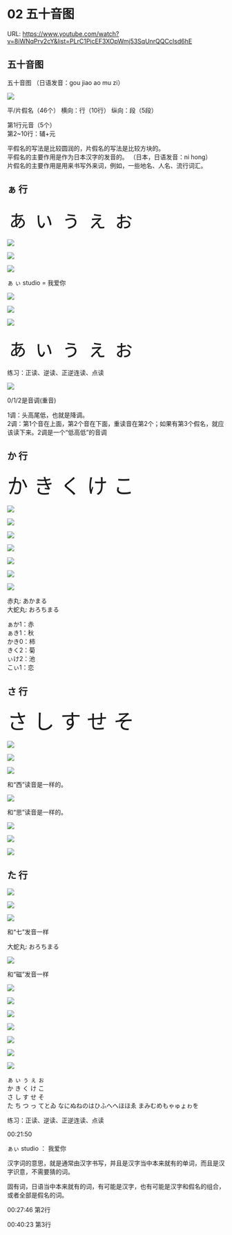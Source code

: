 # 02 五十音图

URL: https://www.youtube.com/watch?v=8iWNqPrv2cY&list=PLrC1PicEF3XOpWmj53SqUnrQQCcIsd6hE

## 五十音图

五十音图 （日语发音：gou jiao ao mu zi）

![](images/20180901170907.png)

平/片假名（46个）
横向：行（10行）
纵向：段（5段）

第1行元音（5个）  
第2~10行：辅+元


平假名的写法是比较圆润的，片假名的写法是比较方块的。  
平假名的主要作用是作为日本汉字的发音的。  （日本，日语发音：ni hong）  
片假名的主要作用是用来书写外来词，例如，一些地名、人名、流行词汇。

## ぁ 行

<font size="20">ぁ ぃ ぅ ぇ ぉ</font>

![](images/20180901172243.png)

![](images/20180901172527.png)

![](images/20180901172759.png)

ぁ ぃ studio = 我爱你

![](images/20180901173054.png)

![](images/20180901173234.png)

![](images/20180901173434.png)

<font size="20">ぁ ぃ ぅ ぇ ぉ</font>

练习：正读、逆读、正逆连读、点读

![](images/20180901174221.png)

0/1/2是音调(重音)

1调：头高尾低，也就是降调。  
2调：第1个音在上面，第2个音在下面，重读音在第2个；如果有第3个假名，就应该读下来。2调是一个“低高低”的音调

## か 行

<font size="20">か き く け こ</font>

![](images/20180901185717.png)

![](images/20180901190147.png)

![](images/20180901190632.png)

![](images/20180901190850.png)

![](images/20180901191008.png)

![](images/20180901191121.png)

![](images/20180901191415.png)

赤丸: あかまる  
大蛇丸: おろちまる  

ぁか1：赤  
ぁき1：秋  
かき0：柿  
きく2：菊  
ぃけ2：池  
こぃ1：恋  

## さ 行

<font size="20">さ し す せ そ</font>

![](images/20180902131035.png)

![](images/20180902131537.png)

![](images/20180902131730.png)

和“西”读音是一样的。

![](images/20180902132025.png)

和“思”读音是一样的。

![](images/20180902132218.png)

![](images/20180902132318.png)

![](images/20180902132708.png)

## た 行

![](images/20180902133257.png)

![](images/20180902133613.png)

![](images/20180902133742.png)

和“七”发音一样

大蛇丸: おろちまる 

![](images/20180902133936.png)

和“磁”发音一样

![](images/20180902134038.png)

![](images/20180902134146.png)

![](images/20180902134550.png)

![](images/)

![](images/)

![](images/)

![](images/)



ぁ ぃ ぅ ぇ ぉ  
か き く け こ  
さ し す せ そ  
た ち つ っ てとゐ
なにぬねのはひふへへほほゑ
まみむめもゃゅょゎを

练习：正读、逆读、正逆连读、点读



00:21:50

ぁぃ studio ： 我爱你

汉字词的意思，就是通常由汉字书写，并且是汉字当中本来就有的单词，而且是汉字识意，不需要猜的词。

固有词，日语当中本来就有的词，有可能是汉字，也有可能是汉字和假名的组合，或者全部是假名的词。

00:27:46 第2行

00:40:23 第3行

